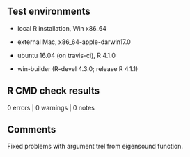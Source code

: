 ## Test environments
* local R installation, Win x86_64

* external Mac, x86_64-apple-darwin17.0 

* ubuntu 16.04 (on travis-ci), R 4.1.0

* win-builder (R-devel 4.3.0; release R 4.1.1)

## R CMD check results

0 errors | 0 warnings | 0 notes

## Comments
Fixed problems with argument trel from eigensound function.




